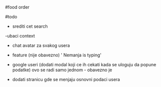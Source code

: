 #food order

#todo

- srediti cet search

-ubaci context

- chat avatar za svakog usera

- feature (nije obavezno) ' Nemanja is typing'

- google useri (dodati modal koji ce ih cekati kada se uloguju da popune podatke) ovo se radi samo jednom - obavezno je

- dodati stranicu gde se menjaju osnovni podaci usera
